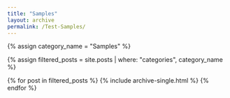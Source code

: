 ```yaml
---
title: "Samples"
layout: archive
permalink: /Test-Samples/
---
```


{% assign category_name = "Samples" %}

{% assign filtered_posts = site.posts | where: "categories", category_name %}

{% for post in filtered_posts %}
  {% include archive-single.html %}
{% endfor %}